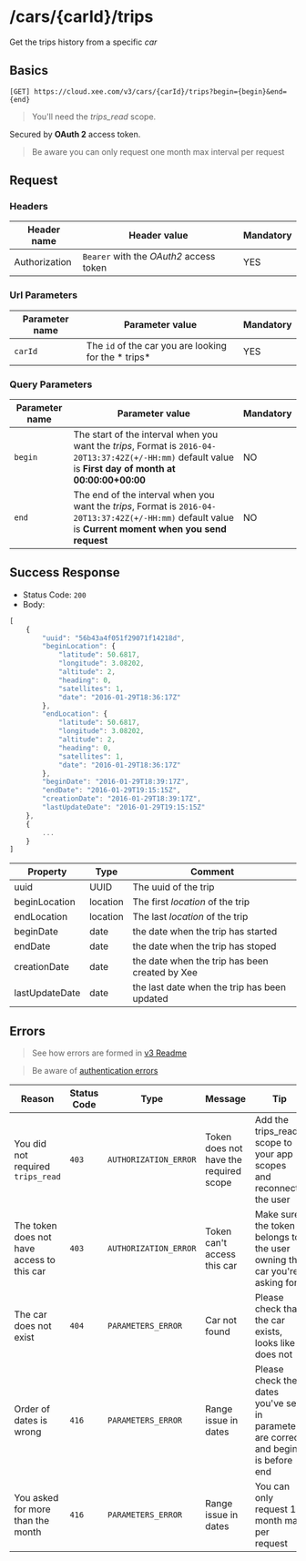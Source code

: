 # /cars/{carId}/trips

Get the trips history from a specific *car*

## Basics

`[GET] https://cloud.xee.com/v3/cars/{carId}/trips?begin={begin}&end={end}`

> You'll need the *trips_read* scope.

Secured by **OAuth 2** access token.

> Be aware you can only request one month max interval per request

## Request

### Headers

|Header name|Header value|Mandatory|
|---|---|---|
|Authorization|`Bearer` with the *OAuth2* access token|YES|

### Url Parameters

|Parameter name|Parameter value|Mandatory|
|---|---|---|
|`carId`|The `id` of the car you are looking for the * trips*|YES|

### Query Parameters

|Parameter name|Parameter value|Mandatory|
|---|---|---|
|`begin`|The start of the interval when you want the *trips*, Format is `2016-04-20T13:37:42Z(+/-HH:mm)` default value is **First day of month at 00:00:00+00:00**|NO|
|`end`|The end of the interval when you want the *trips*, Format is `2016-04-20T13:37:42Z(+/-HH:mm)` default value is **Current moment when you send request**|NO|

## Success Response

- Status Code: `200`
- Body:

```javascript 
[
	{
		"uuid": "56b43a4f051f29071f14218d",
		"beginLocation": {
			"latitude": 50.6817,
			"longitude": 3.08202,
			"altitude": 2,
			"heading": 0,
			"satellites": 1,
			"date": "2016-01-29T18:36:17Z"
		},
		"endLocation": {
			"latitude": 50.6817,
			"longitude": 3.08202,
			"altitude": 2,
			"heading": 0,
			"satellites": 1,
			"date": "2016-01-29T18:36:17Z"
		},
		"beginDate": "2016-01-29T18:39:17Z",
		"endDate": "2016-01-29T19:15:15Z",
		"creationDate": "2016-01-29T18:39:17Z",
		"lastUpdateDate": "2016-01-29T19:15:15Z"
	},
	{
		...
	}
]
```

|Property|Type|Comment|
|---|---|---|
|uuid|UUID|The uuid of the trip|
|beginLocation|location|The first *location* of the trip|
|endLocation|location|The last *location* of the trip|
|beginDate|date|the date when the trip has started|
|endDate|date|the date when the trip has stoped|
|creationDate|date|the date when the trip has been created by Xee|
|lastUpdateDate|date|the last date when the trip has been updated|

## Errors

> See how errors are formed in [v3 Readme](../README.md)

> Be aware of [authentication errors](../auth/README.md)

|Reason|Status Code|Type|Message|Tip|
|---|---|---|---|---|
|You did not required `trips_read`|`403`|`AUTHORIZATION_ERROR`|Token does not have the required scope|Add the trips_read scope to your app scopes and reconnect the user|
|The token does not have access to this car|`403`|`AUTHORIZATION_ERROR`|Token can't access this car|Make sure the token belongs to the user owning the car you're asking for|
|The car does not exist|`404`|`PARAMETERS_ERROR`|Car not found|Please check that the car exists, looks like it does not|
|Order of dates is wrong|`416`|`PARAMETERS_ERROR`|Range issue in dates|Please check the dates you've set in parameters are correct and begin is before end|
|You asked for more than the month|`416`|`PARAMETERS_ERROR`|Range issue in dates|You can only request 1 month max per request|
